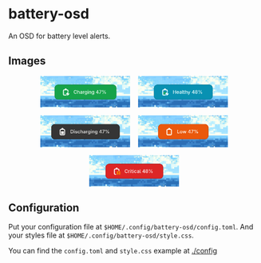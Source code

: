 # battery-osd
An OSD for battery level alerts.

## Images

<div style="display: flex; flex-wrap: wrap; justify-content: center; gap: 1rem;">
  <img src="./resources/charging.png" alt="Charging" width="180">
  <img src="./resources/healthy.png" alt="Healthy" width="180">
  <img src="./resources/discharging.png" alt="Discharging" width="180">
  <img src="./resources/low.png" alt="Low" width="180">
  <img src="./resources/critical.png" alt="Critical" width="180">
</div>

## Configuration

Put your configuration file at `$HOME/.config/battery-osd/config.toml`.
And your styles file at `$HOME/.config/battery-osd/style.css`.

You can find the `config.toml` and `style.css` example at [./config](./config/)
